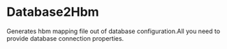 # Database2Hbm
Generates hbm mapping file out of database configuration.All you need to provide database connection properties.

